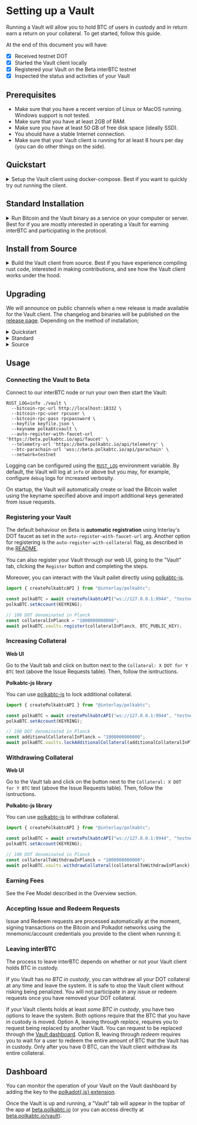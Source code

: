 # Setting up a Vault

Running a Vault will allow you to hold BTC of users in custody and in return earn a return on your collateral.
To get started, follow this guide.

At the end of this document you will have:

- [x] Received testnet DOT
- [x] Started the Vault client locally
- [x] Registered your Vault on the Beta interBTC testnet
- [x] Inspected the status and activities of your Vault

## Prerequisites

- Make sure that you have a recent version of Linux or MacOS running. Windows support is not tested.
- Make sure that you have at least 2GB of RAM.
- Make sure you have at least 50 GB of free disk space (ideally SSD).
- You should have a stable Internet connection.
- Make sure that your Vault client is running for at least 8 hours per day (you can do other things on the side).

## Quickstart

<details>
<summary>
Setup the Vault client using docker-compose. Best if you want to quickly try out running the client.
</summary>

### 1. Download the docker-compose file to start the Vault client and the Bitcoin node

```shell
mkdir vault && cd vault
wget https://raw.githubusercontent.com/interlay/polkabtc-docs/master/scripts/vault/docker-compose.yml
```

### 2. Add your Polkadot account to use with your Vault

Add a `keyfile.json` file into that folder that contains the mnemonic of the account you want to use for the Vault, e.g.:

```json
{
  "polkabtcvault": "mango inspire guess truly stone husband double exhaust reflect wood soldier steel"
}
```

!> The mnemonic shown above is for display purposes only. DO NOT share or reuse menumonics.

You may use [subkey](https://substrate.dev/docs/en/knowledgebase/integrate/subkey) to generate this automatically:

```shell
subkey generate --output-type json | jq '{"polkabtcvault": .secretPhrase}' > keyfile.json
```

Please use a separate keyname and mnemonic for each client. This name determines which wallet to load on the Bitcoin full node.
If the Vault spends funds from another wallet this may be marked as theft.

### 3. Start the Vault client

(Optional) If you already have a locally running Bitcoin testnet node, only start the Vault client:

```shell
docker-compose up vault
```

?> You may need to edit the docker-compose to point `--bitcoin-rpc-url` to `http://localhost:18332`.

You can run the entire Vault client and the Bitcoin node with the following command:

```shell
docker-compose up
```

</details>

## Standard Installation

<details>
<summary>
Run Bitcoin and the Vault binary as a service on your computer or server. Best for if you are mostly interested in operating a Vault for earning interBTC and participating in the protocol.
</summary>

!> This method is currently only supported for Linux.

### 1. Install a local Bitcoin node

Download and install a [Bitcoin Core full-node](https://bitcoin.org/en/full-node#what-is-a-full-node) by following the [Linux instructions](https://bitcoin.org/en/full-node#linux-instructions).

!> Remember to backup the wallet in the [data directory](https://en.bitcoin.it/wiki/Data_directory) to preserve keys held by your Vault.

### 2. Start the Bitcoin testnet node

?> Synchronizing the BTC testnet takes about 30 GB of storage and takes a couple of hours depending on your internet connection.

Since the Vault does not require a Bitcoin node with all the data and to reduce hardware requirements, you can start Bitcoin with the following [optimizations](https://bitcoin.org/en/full-node#what-is-a-full-node):

```shell
bitcoind -testnet -server -par=1 -maxuploadtarget=200 -blocksonly -rpcuser=rpcuser -rpcpassword=rpcpassword -fallbackfee=0.0002
```

!> The fallback fee argument is crucial. Without it, your vault may fail to make payments in certain circumstances, which it will be punished for.

### 3. Install the Vault client

Create a folder for your Vault and enter it:

```shell
mkdir vault && cd vault
```

Download the vault binary:

```shell
wget https://github.com/interlay/polkabtc-clients/releases/download/0.7.10/vault
```

Make the binary executable:

```shell
chmod +x vault
```

### 4. Add your Polkadot account to use with your Vault

Add a `keyfile.json` file into that folder that contains the mnemonic of the account you want to use for the Vault, e.g.:

```json
{
  "polkabtcvault": "mango inspire guess truly stone husband double exhaust reflect wood soldier steel"
}
```

!> The mnemonic shown above is for display purposes only. DO NOT share or reuse menumonics.

You may use [subkey](https://substrate.dev/docs/en/knowledgebase/integrate/subkey) to generate this automatically:

```shell
subkey generate --output-type json | jq '{"polkabtcvault": .secretPhrase}' > keyfile.json
```

Please use a separate keyname and mnemonic for each client. This name determines which wallet to load on the Bitcoin full node.
If the Vault spends funds from another wallet this may be marked as theft.

### 5.A. Start the Vault client as a systemd service

?> Some of the most common Linux systems support this approach (see [systemd](https://en.wikipedia.org/wiki/Systemd)).

```shell
wget https://raw.githubusercontent.com/interlay/polkabtc-docs/master/scripts/vault/setup
wget https://raw.githubusercontent.com/interlay/polkabtc-docs/master/scripts/vault/polkabtc-vault.service
chmod +x ./setup && sudo ./setup
systemctl daemon-reload
systemctl start polkabtc-vault.service
```

You can then check the status of your service by running:

```shell
journalctl --follow _SYSTEMD_UNIT=polkabtc-vault.service
```

Or by streaming the logs to the `vault.log` file in the current directory:

```shell
journalctl --follow _SYSTEMD_UNIT=polkabtc-vault.service &> vault.log
```

To stop the service, run:

```shell
systemctl stop polkabtc-vault.service
```

### 5.B. OPTIONAL: Start the Vault client directly

To start the client manually, follow the [instructions below](#usage).

</details>

## Install from Source

<details>
<summary>
Build the Vault client from source. Best if you have experience compiling rust code, interested in making contributions, and see how the Vault client works under the hood.
</summary>

?> Building from source requires `clang 11`. Make sure to check this via `clang -v`.

### 1. Install Rust

```shell
curl https://sh.rustup.rs -sSf | sh
rustup toolchain install nightly-2021-01-25
rustup default nightly-2021-01-25
```

### 2. Install a local Bitcoin node

Download and install a [Bitcoin Core full-node](https://bitcoin.org/en/full-node#what-is-a-full-node) by following the [Linux instructions](https://bitcoin.org/en/full-node#linux-instructions), [Windows instructions](https://bitcoin.org/en/full-node#windows-instructions) or [MAX OS X instructions](https://bitcoin.org/en/full-node#mac-os-x-instructions).

!> Remember to backup the wallet in the [data directory](https://en.bitcoin.it/wiki/Data_directory) to preserve keys held by your Vault.

### 3. Start the Bitcoin testnet node

?> Synchronizing the BTC testnet takes about 30 GB of storage and takes a couple of hours depending on your internet connection.

Since the Vault does not require a Bitcoin node with all the data and to reduce hardware requirements, you can start Bitcoin with the following [optimizations](https://bitcoin.org/en/full-node#what-is-a-full-node):

```shell
bitcoind -testnet -server -par=1 -maxuploadtarget=200 -blocksonly -rpcuser=rpcuser -rpcpassword=rpcpassword -fallbackfee=0.0002
```

!> The fallback fee argument is crucial. Without it, your vault may fail to make payments in certain circumstances, which it will be punished for.

### 4. Build the Vault client

?> This step will take about 45 minutes depending on your CPU.

Clone the Vault code, checkout release `0.7.10`, and build the client:

```shell
git clone git@github.com:interlay/polkabtc-clients.git
cd polkabtc-clients
git checkout 0.7.10
cargo build -p vault
```

### 5. Add your Polkadot account to use with your Vault

?> You can execute this step in parallel to step 4.

Add a `keyfile.json` file into that folder that contains the mnemonic of the account you want to use for the Vault, e.g.:

```json
{
  "polkabtcvault": "mango inspire guess truly stone husband double exhaust reflect wood soldier steel"
}
```

!> The mnemonic shown above is for display purposes only. DO NOT share or reuse menumonics.

You may use [subkey](https://substrate.dev/docs/en/knowledgebase/integrate/subkey) to generate this automatically:

```shell
subkey generate --output-type json | jq '{"polkabtcvault": .secretPhrase}' > keyfile.json
```

Please use a separate keyname and mnemonic for each client. This name determines which wallet to load on the Bitcoin full node.
If the Vault spends funds from another wallet this may be marked as theft.

### 6. Start the Vault client

To start the client, you can connect to our parachain full node:

```shell
RUST_LOG=info cargo run -p vault -- \
  --bitcoin-rpc-url http://localhost:18332 \
  --bitcoin-rpc-user rpcuser \
  --bitcoin-rpc-pass rpcpassword \
  --keyfile keyfile.json \
  --keyname polkabtcvault \
  --auto-register-with-faucet-url 'https://beta.polkabtc.io/api/faucet' \
  --telemetry-url 'https://beta.polkabtc.io/api/telemetry' \
  --btc-parachain-url 'wss://beta.polkabtc.io/api/parachain' \
  --network=testnet
```

### For a local development setup, check the README

Go to the Vault client [README](https://github.com/interlay/polkabtc-clients/tree/master/vault).

</details>

## Upgrading

We will announce on public channels when a new release is made available for the Vault client. The changelog and binaries will be published on the [release page](https://github.com/interlay/polkabtc-clients/releases). Depending on the method of installation;

<!-- QUICKSTART -->
<details>
<summary>
Quickstart
</summary>

### 1. Stop the containers

```shell
docker-compose down
```

### 2. Re-download the script

```shell
rm docker-compose.yaml
wget https://raw.githubusercontent.com/interlay/polkabtc-docs/master/scripts/vault/docker-compose.yml
docker-compose up
```

</details>

<!-- STANDARD -->
<details>
<summary>
Standard
</summary>

### 1. Stop the service

```shell
systemctl stop polkabtc-vault.service
```

OR terminate the process with `Ctrl+C`.

### 2. Re-download the binary and setup script

```shell
wget https://github.com/interlay/polkabtc-clients/releases/download/0.7.10/vault
wget https://raw.githubusercontent.com/interlay/polkabtc-docs/master/scripts/vault/setup
chmod +x ./setup && sudo ./setup
systemctl start polkabtc-vault.service
```

</details>

<!-- SOURCE -->
<details>
<summary>
Source
</summary>

Terminate the process using `Ctrl+C` and follow the instructions above to re-compile.

</details>

## Usage

### Connecting the Vault to Beta

Connect to our interBTC node or run your own then start the Vault:

```shell
RUST_LOG=info ./vault \
  --bitcoin-rpc-url http://localhost:18332 \
  --bitcoin-rpc-user rpcuser \
  --bitcoin-rpc-pass rpcpassword \
  --keyfile keyfile.json \
  --keyname polkabtcvault \
  --auto-register-with-faucet-url 'https://beta.polkabtc.io/api/faucet' \
  --telemetry-url 'https://beta.polkabtc.io/api/telemetry' \
  --btc-parachain-url 'wss://beta.polkabtc.io/api/parachain' \
  --network=testnet
```

Logging can be configured using the [`RUST_LOG`](https://docs.rs/env_logger/0.8.3/env_logger/#enabling-logging) environment variable.
By default, the Vault will log at `info` or above but you may, for example, configure `debug` logs for increased verbosity.

On startup, the Vault will automatically create or load the Bitcoin wallet using the keyname specified above and import additional keys generated from issue requests.

### Registering your Vault

The default behaviour on Beta is **automatic registration** using Interlay's DOT faucet as set in the `auto-register-with-faucet-url` arg. Another option for registering is the `auto-register-with-collateral` flag, as described in the [README](https://github.com/interlay/polkabtc-clients/tree/master/vault).

You can also register your Vault through our web UI, going to the "Vault" tab, clicking the `Register` button and completing the steps.

Moreover, you can interact with the Vault pallet directly using [polkabtc-js](https://github.com/interlay/polkabtc-js).

```js
import { createPolkabtcAPI } from "@interlay/polkabtc";

const polkaBTC = await createPolkabtcAPI("ws://127.0.0.1:9944", "testnet");
polkaBTC.setAccount(KEYRING);

// 100 DOT denominated in Planck
const collateralInPlanck = "1000000000000";
await polkaBTC.vaults.register(collateralInPlanck, BTC_PUBLIC_KEY);
```

### Increasing Collateral

**Web UI**

Go to the Vault tab and click on button next to the `Collateral: X DOT for Y BTC` text (above the Issue Requests table). Then, follow the isntructions.

**Polkabtc-js library**

You can use [polkabtc-js](https://github.com/interlay/polkabtc-js) to lock additional collateral.

```js
import { createPolkabtcAPI } from "@interlay/polkabtc";

const polkaBTC = await createPolkabtcAPI("ws://127.0.0.1:9944", "testnet");
polkaBTC.setAccount(KEYRING);

// 100 DOT denominated in Planck
const additionalCollateralInPlanck = "1000000000000";
await polkaBTC.vaults.lockAdditionalCollateral(additionalCollateralInPlanck);
```

### Withdrawing Collateral

**Web UI**

Go to the Vault tab and click on the button next to the `Collateral: X DOT for Y BTC` text (above the Issue Requests table). Then, follow the isntructions.

**Polkabtc-js library**

You can use [polkabtc-js](https://github.com/interlay/polkabtc-js) to withdraw collateral.

```js
import { createPolkabtcAPI } from "@interlay/polkabtc";

const polkaBTC = await createPolkabtcAPI("ws://127.0.0.1:9944", "testnet");
polkaBTC.setAccount(KEYRING);

// 100 DOT denominated in Planck
const collateralToWithdrawInPlanck = "1000000000000";
await polkaBTC.vaults.withdrawCollateral(collateralToWithdrawInPlanck);
```

### Earning Fees

See the Fee Model described in the Overview section.

### Accepting Issue and Redeem Requests

Issue and Redeem requests are processed automatically at the moment, signing transactions on the Bitcoin and Polkadot networks using the mnemonic/account credentials you provide to the client when running it.

### Leaving interBTC

The process to leave interBTC depends on whether or not your Vault client holds BTC in custody.

If you Vault has _no BTC in custody_, you can withdraw all your DOT collateral at any time and leave the system. It is safe to stop the Vault client without risking being penalized. You will not participate in any issue or redeem requests once you have removed your DOT collateral.

If your Vault clients holds at least _some BTC in custody_, you have two options to leave the system. Both options require that the BTC that you have in custody is moved. Option A, leaving through _replace_, requires you to request being replaced by another Vault. You can request to be replaced through the [Vault dashboard](https://beta.polkabtc.io/vault). Option B, leaving through _redeem_ requires you to wait for a user to redeem the entire amount of BTC that the Vault has in custody. Only after you have 0 BTC, can the Vault client withdraw its entire collateral.

<!-- ## Advanced

### Key Management

### Running the Vault as a Service

### Restarting the Vault

### Making Changes to the Vault -->

## Dashboard

You can monitor the operation of your Vault on the Vault dashboard by adding the key to the [polkadot{.js} extension](https://polkadot.js.org/extension/).

Once the Vault is up and running, a "Vault" tab will appear in the topbar of the app at [beta.polkabtc.io](https://beta.polkabtc.io/) (or you can access directly at [beta.polkabtc.io/vault](https://beta.polkabtc.io/vault)).
